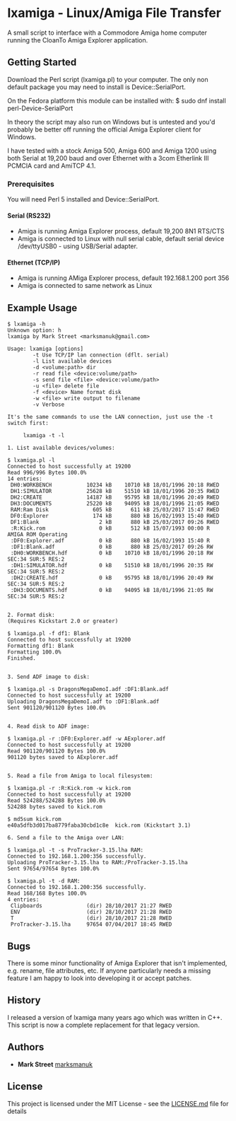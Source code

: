 # lxamiga - Linux/Amiga File Transfer

A small script to interface with a Commodore Amiga home computer running the CloanTo Amiga Explorer application.

## Getting Started

Download the Perl script (lxamiga.pl) to your computer.  The only non default package you may need to install is Device::SerialPort.

On the Fedora platform this module can be installed with:
$ sudo dnf install perl-Device-SerialPort

In theory the script may also run on Windows but is untested and you'd probably be better off running the official Amiga Explorer client for Windows.

I have tested with a stock Amiga 500, Amiga 600 and Amiga 1200 using both Serial at 19,200 baud and over Ethernet with a 3com Etherlink III PCMCIA card and AmiTCP 4.1.

### Prerequisites

You will need Perl 5 installed and Device::SerialPort.

#### Serial (RS232)

* Amiga is running Amiga Explorer process, default 19,200 8N1 RTS/CTS
* Amiga is connected to Linux with null serial cable, default serial device /dev/ttyUSB0 - using USB/Serial adapter.

#### Ethernet (TCP/IP)

* Amiga is running AMiga Explorer process, default 192.168.1.200 port 356
* Amiga is connected to same network as Linux

## Example Usage
```
$ lxamiga -h
Unknown option: h
lxamiga by Mark Street <marksmanuk@gmail.com>

Usage: lxamiga [options]
        -t Use TCP/IP lan connection (dflt. serial)
        -l List available devices
        -d <volume:path> dir
        -r read file <device:volume/path>
        -s send file <file> <device:volume/path>
        -u <file> delete file
        -f <device> Name format disk
        -w <file> write output to filename
        -v Verbose

It's the same commands to use the LAN connection, just use the -t switch first:

     lxamiga -t -l

1. List available devices/volumes:

$ lxamiga.pl -l
Connected to host successfully at 19200
Read 996/996 Bytes 100.0%
14 entries:
 DH0:WORKBENCH           10234 kB    10710 kB 18/01/1996 20:18 RWED                  
 DH1:SIMULATOR           25628 kB    51510 kB 18/01/1996 20:35 RWED                  
 DH2:CREATE              14187 kB    95795 kB 18/01/1996 20:49 RWED                  
 DH3:DOCUMENTS           25220 kB    94095 kB 18/01/1996 21:05 RWED                  
 RAM:Ram Disk              605 kB      611 kB 25/03/2017 15:47 RWED                  
 DF0:Explorer              174 kB      880 kB 16/02/1993 15:40 RWED                  
 DF1:Blank                   2 kB      880 kB 25/03/2017 09:26 RWED                  
 :R:Kick.rom                 0 kB      512 kB 15/07/1993 00:00 R       AMIGA ROM Operating
 :DF0:Explorer.adf           0 kB      880 kB 16/02/1993 15:40 R                     
 :DF1:Blank.adf              0 kB      880 kB 25/03/2017 09:26 RW                    
 :DH0:WORKBENCH.hdf          0 kB    10710 kB 18/01/1996 20:18 RW      SEC:34 SUR:5 RES:2
 :DH1:SIMULATOR.hdf          0 kB    51510 kB 18/01/1996 20:35 RW      SEC:34 SUR:5 RES:2
 :DH2:CREATE.hdf             0 kB    95795 kB 18/01/1996 20:49 RW      SEC:34 SUR:5 RES:2
 :DH3:DOCUMENTS.hdf          0 kB    94095 kB 18/01/1996 21:05 RW      SEC:34 SUR:5 RES:2


2. Format disk:
(Requires Kickstart 2.0 or greater)

$ lxamiga.pl -f df1: Blank
Connected to host successfully at 19200
Formatting df1: Blank
Formatting 100.0%
Finished.


3. Send ADF image to disk:

$ lxamiga.pl -s DragonsMegaDemoI.adf :DF1:Blank.adf
Connected to host successfully at 19200
Uploading DragonsMegaDemoI.adf to :DF1:Blank.adf
Sent 901120/901120 Bytes 100.0%


4. Read disk to ADF image:

$ lxamiga.pl -r :DF0:Explorer.adf -w AExplorer.adf
Connected to host successfully at 19200
Read 901120/901120 Bytes 100.0%
901120 bytes saved to AExplorer.adf


5. Read a file from Amiga to local filesystem:

$ lxamiga.pl -r :R:Kick.rom -w kick.rom
Connected to host successfully at 19200
Read 524288/524288 Bytes 100.0%
524288 bytes saved to kick.rom

$ md5sum kick.rom
e40a5dfb3d017ba8779faba30cbd1c8e  kick.rom (Kickstart 3.1)

6. Send a file to the Amiga over LAN:

$ lxamiga.pl -t -s ProTracker-3.15.lha RAM:
Connected to 192.168.1.200:356 successfully.
Uploading ProTracker-3.15.lha to RAM:/ProTracker-3.15.lha
Sent 97654/97654 Bytes 100.0%
 
$ lxamiga.pl -t -d RAM:
Connected to 192.168.1.200:356 successfully.
Read 168/168 Bytes 100.0%
4 entries:
 Clipboards              (dir) 28/10/2017 21:27 RWED                  
 ENV                     (dir) 28/10/2017 21:28 RWED                  
 T                       (dir) 28/10/2017 21:28 RWED                  
 ProTracker-3.15.lha     97654 07/04/2017 18:45 RWED                  

```
## Bugs

There is some minor functionality of Amiga Explorer that isn't implemented, e.g. rename, file attributes, etc.  If anyone particularly needs a missing feature I am happy to look into developing it or accept patches.

## History

I released a version of lxamiga many years ago which was written in C++.  This script is now a complete replacement for that legacy version.

## Authors

* **Mark Street** [marksmanuk](https://github.com/marksmanuk)

## License

This project is licensed under the MIT License - see the [LICENSE.md](LICENSE.md) file for details

